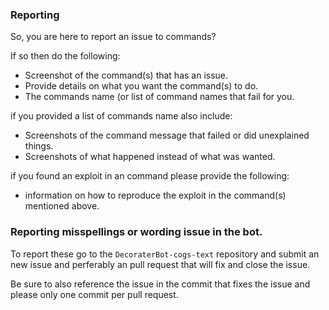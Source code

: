 ### Reporting

So, you are here to report an issue to commands?

If so then do the following:

- Screenshot of the command(s) that has an issue.
- Provide details on what you want the command(s) to do.
- The commands name (or list of command names that fail for you.

if you provided a list of commands name also include:

- Screenshots of the command message that failed or did unexplained things.
- Screenshots of what happened instead of what was wanted.

if you found an exploit in an command please provide the following:

- information on how to reproduce the exploit in the command(s) mentioned above.

### Reporting misspellings or wording issue in the bot.

To report these go to the ``DecoraterBot-cogs-text`` repository and submit an new issue and perferably an pull request that will fix and close the issue.

Be sure to also reference the issue in the commit that fixes the issue and please only one commit per pull request.
